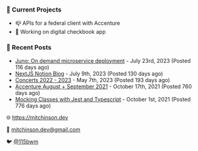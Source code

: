 ### 📌 Current Projects
- 📪 APIs for a federal client with Accenture
- 🤑 Working on digital checkbook app

### 📝 Recent Posts

- [Juno: On demand microservice deployment](https://blog.mitchinson.dev/juno) - July 23rd, 2023 (Posted 116 days ago)
- [NextJS Notion Blog](https://blog.mitchinson.dev/blog-2023) - July 9th, 2023 (Posted 130 days ago)
- [Concerts 2022 - 2023](https://blog.mitchinson.dev/concerts-2023) - May 7th, 2023 (Posted 193 days ago)
- [Accenture August + September 2021](https://blog.mitchinson.dev/pillar/aug-sep-21) - October 17th, 2021 (Posted 760 days ago)
- [Mocking Classes with Jest and Typescript](https://blog.mitchinson.dev/jest-typescript-mocks) - October 1st, 2021 (Posted 776 days ago)

🌐 https://mitchinson.dev

💌 mitchinson.dev@gmail.com

🐦 [@115bwm](https://twitter.com/115bwm)